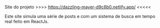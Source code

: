 Site do projeto >>>> https://dazzling-mayer-d9c8b0.netlify.app/ <<<<<

Este site simula uma série de posts e com um sistema de busca em tempo real feito em ReactJs. 


